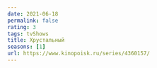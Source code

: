 ```yaml
---
date: 2021-06-18
permalink: false
rating: 3
tags: tvShows
title: Хрустальный
seasons: [1]
url: https://www.kinopoisk.ru/series/4360157/
---
```

